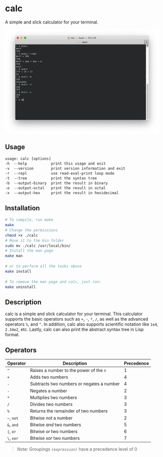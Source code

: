# calc

A simple and slick calculator for your terminal.

![calc](images/calc.png "calc")

## Usage

```
usage: calc [options]
-h  --help           print this usage and exit
-v  --version        print version information and exit
-r  --repl           use read-eval-print loop mode
-t  --tree           print the syntax tree
-b  --output-binary  print the result in binary
-o  --output-octal   print the result in octal
-x  --output-hex     print the result in hexidecimal
```

## Installation

```bash
# To compile, run make
make
# Change the permissions
chmod +x ./calc
# Move it to the bin folder
sudo mv ./calc /usr/local/bin/
# Install the man page
make man

# or to perform all the tasks above
make install

# To remove the man page and calc, just run:
make uninstall
```

## Description

calc is a simple and slick calculator for your terminal. 
This calculator supports the basic operators such as `+`, `-`, `*`, `/`, as well as
the advanced operators `%`, and `^`. In addition, calc also supports scientific notation like
`1e4`, `2.34e2`, etc. Lastly, calc can also print the abstract syntax tree in Lisp format.

## Operators

|  Operator  |                Description                  | Precedence |
|------------|---------------------------------------------|------------|
|    `^`     | Raises a number to the power of the `n`     |     1      |
|    `+`     | Adds two numbers                            |     4      |
|    `-`     | Subtracts two numbers or negates a number   |     4      |
|    `-`     | Negates a number                            |     2      |
|    `*`     | Multiplies two numbers                      |     3      |
|    `/`     | Divides two numbers                         |     3      |
|    `%`     | Returns the remainder of two numbers        |     3      |
| `~`, `not` | Bitwise *not* a number                      |     2      |
| `&`, `and` | Bitwise *and* two numbers                   |     5      |
| `\|`, `or`  | Bitwise *or*  two numbers                   |     6      |
| `\`, `xor`| Bitwise *xor* two numbers                   |     7      |

> Note: Groupings *`(expression)`* have a precedence level of 0
